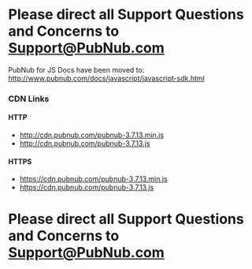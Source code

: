 # Please direct all Support Questions and Concerns to Support@PubNub.com

PubNub for JS Docs have been moved to: http://www.pubnub.com/docs/javascript/javascript-sdk.html

### CDN Links

#### HTTP
* http://cdn.pubnub.com/pubnub-3.7.13.min.js
* http://cdn.pubnub.com/pubnub-3.7.13.js

#### HTTPS
* https://cdn.pubnub.com/pubnub-3.7.13.min.js
* https://cdn.pubnub.com/pubnub-3.7.13.js

# Please direct all Support Questions and Concerns to Support@PubNub.com
